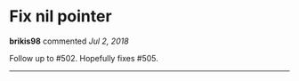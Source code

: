# Fix nil pointer

**brikis98** commented *Jul 2, 2018*

Follow up to #502. Hopefully fixes #505.
<br />
***


